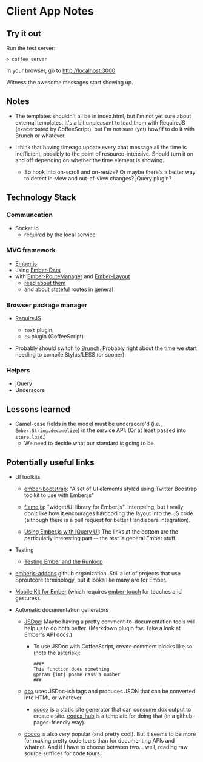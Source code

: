# Client App Notes

## Try it out

Run the test server:

    > coffee server

In your browser, go to [http://localhost:3000](http://localhost:3000)

Witness the awesome messages start showing up.

## Notes

* The templates shouldn't all be in index.html, but I'm not yet sure about external templates. It's a bit unpleasant to load them with RequireJS (exacerbated by CoffeeScript), but I'm not sure (yet) how/if to do it with Brunch or whatever.

* I think that having timeago update every chat message all the time is inefficient, possibly to the point of resource-intensive. Should turn it on and off depending on whether the time element is showing.
  * So hook into on-scroll and on-resize? Or maybe there's a better way to detect in-view and out-of-view changes? jQuery plugin?


## Technology Stack

### Communcation

* Socket.io
  * required by the local service

### MVC framework

* [Ember.js](http://emberjs.com/)
* using [Ember-Data](https://github.com/emberjs/data)
* with [Ember-RouteManager](https://github.com/ghempton/ember-routemanager) and [Ember-Layout](https://github.com/ghempton/ember-layout)
  * [read about them](http://codebrief.com/2012/02/anatomy-of-a-complex-ember-js-app-part-i-states-and-routes/)
  * and about [stateful routes](http://codebrief.com/2012/03/make-the-most-of-your-routes/) in general

### Browser package manager

* [RequireJS](http://requirejs.org/)
  * `text` plugin
  * `cs` plugin (CoffeeScript)
  
* Probably should switch to [Brunch](http://brunch.io/). Probably right about the time we start needing to compile Stylus/LESS (or sooner).

### Helpers

* jQuery
* Underscore

## Lessons learned

* Camel-case fields in the model must be underscore'd (i.e., `Ember.String.decamelize`) in the service API. (Or at least passed into `store.load`.)
  * We need to decide what our standard is going to be. 

## Potentially useful links

* UI toolkits

  * [ember-bootstrap](https://github.com/jzajpt/ember-bootstrap): "A set of UI elements styled using Twitter Boostrap toolkit to use with Ember.js"

  * [flame.js](https://github.com/flamejs/flame.js): "widget/UI library for Ember.js". Interesting, but I really don't like how it encourages hardcoding the layout into the JS code (although there is a pull request for better Handlebars integration).

  * [Using Ember.js with jQuery UI](http://www.lukemelia.com/blog/archives/2012/03/10/using-ember-js-with-jquery-ui/): The links at the bottom are the particularly interesting part -- the rest is general Ember stuff.

* Testing

  * [Testing Ember and the Runloop](http://www.thesoftwaresimpleton.com/blog/2012/04/03/testing-ember-and-the-runloop/)


* [emberjs-addons](https://github.com/emberjs-addons) github organization. Still a lot of projects that use Sproutcore terminology, but it looks like many are for Ember.

* [Mobile Kit for Ember](https://github.com/ppcano/ember-mk) (which requires [ember-touch](https://github.com/ppcano/sproutcore-touch) for touches and gestures).

* Automatic documentation generators

  * [JSDoc](https://github.com/jsdoc3/jsdoc): Maybe having a pretty comment-to-documentation tools will help us to do both better. (Markdown plugin ftw. Take a look at Ember's API docs.)
    * To use JSDoc with CoffeeScript, create comment blocks like so (note the asterisk):

      ```  
      ###*
      This function does something
      @param {int} pname Pass a number
      ###
      ```
  
  * [dox](https://github.com/visionmedia/dox) uses JSDoc-ish tags and produces JSON that can be converted into HTML or whatever.
    * [codex](https://github.com/logicalparadox/codex) is a static site generator that can consume dox output to create a site. [codex-hub](http://alogicalparadox.com/codex-hub/) is a template for doing that (in a github-pages-friendly way). 
  * [docco](http://jashkenas.github.com/docco/) is also very popular (and pretty cool). But it seems to be more for making pretty code tours than for documenting APIs and whatnot. And if I have to choose between two… well, reading raw source suffices for code tours.